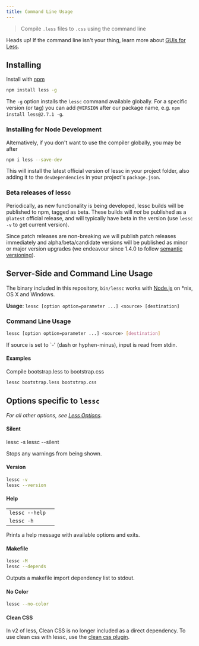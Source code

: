 ```yaml
---
title: Command Line Usage
---
```


> Compile `.less` files to `.css` using the command line

<span class="warning">Heads up! If the command line isn't your thing, learn more about [GUIs for Less](../tools/#guis-for-less).</span>

## Installing

Install with [npm](https://www.npmjs.org/)

```bash
npm install less -g
```

The `-g` option installs the `lessc` command available globally. For a specific version (or tag) you can add `@VERSION` after our package name, e.g. `npm install less@2.7.1 -g`.

### Installing for Node Development

Alternatively, if you don't want to use the compiler globally, you may be after

```bash
npm i less --save-dev
```

This will install the latest official version of lessc in your project folder, also adding it to the `devDependencies` in your project's `package.json`.

### Beta releases of lessc

Periodically, as new functionality is being developed, lessc builds will be published to npm, tagged as beta. These builds will _not_ be published as a `@latest` official release, and will typically have beta in the version (use `lessc -v` to get current version).

Since patch releases are non-breaking we will publish patch releases immediately and alpha/beta/candidate versions will be published as minor or major version upgrades (we endeavour since 1.4.0 to follow [semantic versioning](http://semver.org/)).


## Server-Side and Command Line Usage

The binary included in this repository, `bin/lessc` works with [Node.js](http://nodejs.org/) on *nix, OS X and Windows.

**Usage**: `lessc [option option=parameter ...] <source> [destination]`

### Command Line Usage

```bash
lessc [option option=parameter ...] <source> [destination]
```

If source is set to `-' (dash or hyphen-minus), input is read from stdin.

#### Examples

Compile bootstrap.less to bootstrap.css

```bash 
lessc bootstrap.less bootstrap.css
```

## Options specific to `lessc`

_For all other options, see [Less Options](#less-options)._

#### Silent

lessc -s
lessc --silent

Stops any warnings from being shown.

#### Version

```bash
lessc -v
lessc --version
```
#### Help

| | |
|---|---|
| `lessc --help` | |
| `lessc -h` | |

Prints a help message with available options and exits.

#### Makefile

```bash
lessc -M
lessc --depends
```

Outputs a makefile import dependency list to stdout.

#### No Color

```bash
lessc --no-color
```

#### Clean CSS

In v2 of less, Clean CSS is no longer included as a direct dependency. To use clean css with lessc, use the [clean css plugin](https://github.com/less/less-plugin-clean-css).


